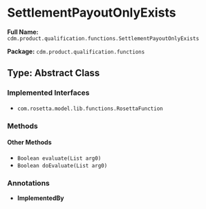 # SettlementPayoutOnlyExists

**Full Name:** `cdm.product.qualification.functions.SettlementPayoutOnlyExists`

**Package:** `cdm.product.qualification.functions`

## Type: Abstract Class

### Implemented Interfaces

- `com.rosetta.model.lib.functions.RosettaFunction`

### Methods

#### Other Methods

- `Boolean evaluate(List arg0)`
- `Boolean doEvaluate(List arg0)`

### Annotations

- **ImplementedBy**

